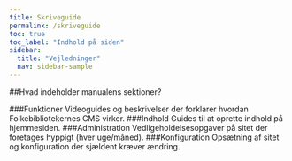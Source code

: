 ```yaml
---
title: Skriveguide
permalink: /skriveguide
toc: true
toc_label: "Indhold på siden"
sidebar:
  title: "Vejledninger"
  nav: sidebar-sample
---
```


##Hvad indeholder manualens sektioner?

###Funktioner
Videoguides og beskrivelser der forklarer hvordan Folkebibliotekernes CMS virker.
###Indhold
Guides til at oprette indhold på hjemmesiden.
###Administration
Vedligeholdelsesopgaver på sitet der foretages hyppigt (hver uge/måned).
###Konfiguration
Opsætning af sitet og konfiguration der sjældent kræver ændring.
